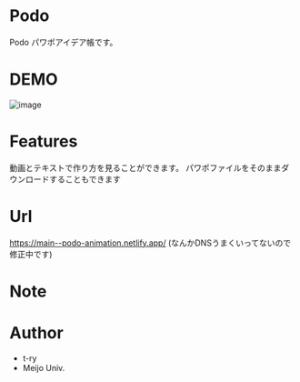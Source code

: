 # Podo

Podo
パワポアイデア帳です。

# DEMO

![image](https://user-images.githubusercontent.com/91551045/235485101-40bab599-bf2a-488a-8cc1-fb284e046b20.png)

# Features

動画とテキストで作り方を見ることができます。
パワポファイルをそのままダウンロードすることもできます

# Url

https://main--podo-animation.netlify.app/
(なんかDNSうまくいってないので修正中です)

# Note

# Author

* t-ry
* Meijo Univ.
